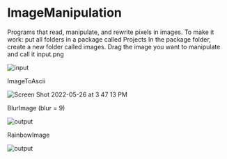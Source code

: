# ImageManipulation
Programs that read, manipulate, and rewrite pixels in images. 
To make it work: put all folders in a package called Projects 
In the package folder, create a new folder called images. 
Drag the image you want to manipulate and call it input.png

![input](https://user-images.githubusercontent.com/67237392/170564903-5744ea6d-8610-42d8-8751-f1a5040edc59.png)

ImageToAscii

![Screen Shot 2022-05-26 at 3 47 13 PM](https://user-images.githubusercontent.com/67237392/170584406-dd249846-3d64-43ef-afb3-bd26f08f5081.png)


BlurImage (blur = 9)

![output](https://user-images.githubusercontent.com/67237392/170580497-09243c09-3d27-49af-8c84-195d186e1b1f.png)

RainbowImage

![output](https://user-images.githubusercontent.com/67237392/170564988-bfe23f97-ec10-49ab-a209-ff72f80ace20.png)
